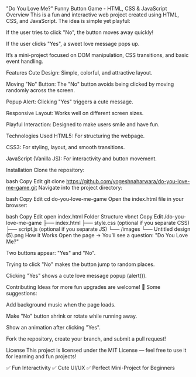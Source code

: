 "Do You Love Me?" Funny Button Game - HTML, CSS & JavaScript
Overview
This is a fun and interactive web project created using HTML, CSS, and JavaScript.
The idea is simple yet playful:

If the user tries to click "No", the button moves away quickly!

If the user clicks "Yes", a sweet love message pops up.

It’s a mini-project focused on DOM manipulation, CSS transitions, and basic event handling.

Features
Cute Design: Simple, colorful, and attractive layout.

Moving "No" Button: The "No" button avoids being clicked by moving randomly across the screen.

Popup Alert: Clicking "Yes" triggers a cute message.

Responsive Layout: Works well on different screen sizes.

Playful Interaction: Designed to make users smile and have fun.

Technologies Used
HTML5: For structuring the webpage.

CSS3: For styling, layout, and smooth transitions.

JavaScript (Vanilla JS): For interactivity and button movement.

Installation
Clone the repository:

bash
Copy
Edit
git clone https://github.com/yogeshnaharwara/do-you-love-me-game.git
Navigate into the project directory:

bash
Copy
Edit
cd do-you-love-me-game
Open the index.html file in your browser:

bash
Copy
Edit
open index.html
Folder Structure
vbnet
Copy
Edit
/do-you-love-me-game
  ├── index.html
  ├── style.css (optional if you separate CSS)
  ├── script.js (optional if you separate JS)
  └── /images
       └── Untitled design (5).png
How it Works
Open the page → You’ll see a question: "Do You Love Me?"

Two buttons appear: "Yes" and "No".

Trying to click "No" makes the button jump to random places.

Clicking "Yes" shows a cute love message popup (alert()).

Contributing
Ideas for more fun upgrades are welcome! 🎯 Some suggestions:

Add background music when the page loads.

Make "No" button shrink or rotate while running away.

Show an animation after clicking "Yes".

Fork the repository, create your branch, and submit a pull request!

License
This project is licensed under the MIT License — feel free to use it for learning and fun projects!

✅ Fun Interactivity
✅ Cute UI/UX
✅ Perfect Mini-Project for Beginners

